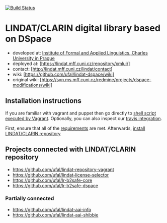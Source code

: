 [![Build Status](https://travis-ci.org/ufal/lindat-dspace.svg?branch=lindat)](https://travis-ci.org/ufal/lindat-dspace)
# LINDAT/CLARIN digital library based on DSpace

* developed at: [Institute of Formal and Applied Linguistics, Charles University in Prague](http://ufal.mff.cuni.cz/)
* deployed at: [https://lindat.mff.cuni.cz/repository/xmlui/]
* contact: [http://lindat.mff.cuni.cz/lindat/contact]
* wiki: [https://github.com/ufal/lindat-dspace/wiki]
* original wiki: [https://svn.ms.mff.cuni.cz/redmine/projects/dspace-modifications/wiki]



## Installation instructions

If you are familiar with vagrant and puppet then go directly to
[shell script executed by Vagrant](https://github.com/ufal/lindat-repository-vagrant/blob/master/Projects/setup.lindat.sh).
Optionally, you can also inspect our [travis integration](https://github.com/ufal/lindat-dspace/blob/lindat/.travis.yml).

First, ensure that all of the [requirements](https://github.com/ufal/lindat-dspace/wiki/Installation----Prerequisites) are met.
Afterwards, [install LINDAT/CLARIN repository](https://github.com/ufal/lindat-dspace/wiki/Installation)


## Projects connected with LINDAT/CLARIN repository

* https://github.com/ufal/lindat-repository-vagrant
* https://github.com/ufal/lindat-license-selector
* https://github.com/ufal/lr-b2safe-core
* https://github.com/ufal/lr-b2safe-dspace

### Partially connected

* https://github.com/ufal/lindat-aai-info
* https://github.com/ufal/lindat-aai-shibbie
